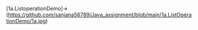 [1a.ListoperationDemo]->(https://github.com/sanjana56789/Java_assignment/blob/main/1a.ListOperationDemo/1a.jpg)
